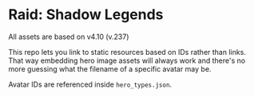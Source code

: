 # Raid: Shadow Legends

All assets are based on v4.10 (v.237)


This repo lets you link to static resources based on IDs rather than links. That way embedding hero image assets will always work and there's no more guessing what the filename of a specific avatar may be.

Avatar IDs are referenced inside `hero_types.json`.



